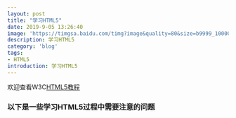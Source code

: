 ```yaml
---
layout: post
title: "学习HTML5"
date: 2019-9-05 13:26:40
image: 'https://timgsa.baidu.com/timg?image&quality=80&size=b9999_10000&sec=1568599301&di=f82921f126e14308c7b6db4ae1bf93c3&imgtype=jpg&er=1&src=http%3A%2F%2Fimg.youxiguancha.com%2Fgame%2F2014%2F11%2F21%2F1416541806_2.jpg'
description: 学习HTML5
category: 'blog'
tags:
- HTML5
introduction: 学习HTML5
---
```


欢迎查看W3C[HTML5教程](https://www.w3cschool.cn/html5/html5-intro.html)

### 以下是一些学习HTML5过程中需要注意的问题




